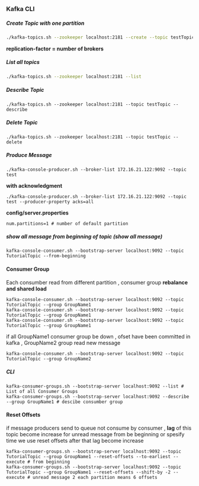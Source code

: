 ### Kafka CLI

##### Create Topic with one partition 

```bash
./kafka-topics.sh --zookeeper localhost:2181 --create --topic testTopic --replication-factor 1 --partitions 1
```
**replication-factor = number of brokers**


##### List all topics

```bash
./kafka-topics.sh --zookeeper localhost:2181 --list
```

##### Describe Topic
```
./kafka-topics.sh --zookeeper localhost:2181 --topic testTopic --describe
```
 
##### Delete Topic
```
./kafka-topics.sh --zookeeper localhost:2181 --topic testTopic --delete
```

##### Produce Message
```
./kafka-console-producer.sh --broker-list 172.16.21.122:9092 --topic test
```

**with acknowledgment** 
```
./kafka-console-producer.sh --broker-list 172.16.21.122:9092 --topic test --producer-property acks=all
```

**config/server.properties**
```
num.partitions=1 # number of default partition
```

##### show all message from beginning of topic (show all message)
```
kafka-console-consumer.sh --bootstrap-server localhost:9092 --topic TutorialTopic --from-beginning
```

#### Consumer Group

Each consumber read from different partition , consumer group **rebalance and shared load** 
```
kafka-console-consumer.sh --bootstrap-server localhost:9092 --topic TutorialTopic --group GroupName1
kafka-console-consumer.sh --bootstrap-server localhost:9092 --topic TutorialTopic --group GroupName1
kafka-console-consumer.sh --bootstrap-server localhost:9092 --topic TutorialTopic --group GroupName1
```
if all GroupName1 consumer group be down , ofset have been committed in kafka , GroupName2 group read new message
```
kafka-console-consumer.sh --bootstrap-server localhost:9092 --topic TutorialTopic --group GroupName2
```

##### CLI

```
kafka-consumer-groups.sh --bootstrap-server localhost:9092 --list # List of all Consumer Groups
kafka-consumer-groups.sh --bootstrap-server localhost:9092 --describe --group GroupName1 # descibe consumber group
```

#### Reset Offsets

if message producers send to queue not consume by consumer , **lag** of this topic become increase
for unread message from be beginning or spesify time we use reset offsets after that lag become increase

```
kafka-consumer-groups.sh --bootstrap-server localhost:9092 --topic TutorialTopic --group GroupName1 --reset-offsets --to-earliest --execute # from beginning
kafka-consumer-groups.sh --bootstrap-server localhost:9092 --topic TutorialTopic --group GroupName1 --reset-offsets --shift-by -2 --execute # unread message 2 each partition means 6 offsets
```
